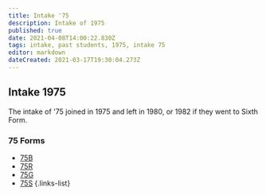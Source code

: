 ```yaml
---
title: Intake '75
description: Intake of 1975
published: true
date: 2021-04-08T14:00:22.830Z
tags: intake, past students, 1975, intake 75
editor: markdown
dateCreated: 2021-03-17T19:30:04.273Z
---
```


## Intake 1975
The intake of '75 joined in 1975 and left in 1980, or 1982 if they went to Sixth Form.

### 75 Forms
- [75B](/students/past/intake-75/b)
- [75R](/students/past/intake-75/r)
- [75G](/students/past/intake-75/g)
- [75S](/students/past/intake-75/s)
{.links-list}